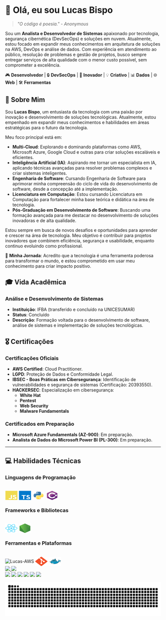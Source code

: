 # 👋 Olá, eu sou Lucas Bispo

> *"O código é poesia." - Anonymous*

Sou um **Analista e Desenvolvedor de Sistemas** apaixonado por tecnologia, segurança cibernética (DevSecOps) e soluções em nuvem. Atualmente, estou focado em expandir meus conhecimentos em arquitetura de soluções na AWS, DevOps e análise de dados. Com experiência em atendimento ao público, resolução de problemas e gestão de projetos, busco sempre entregar serviços de alta qualidade com o menor custo possível, sem comprometer a excelência.

🎮 **Desenvolvedor** | 🔒 **DevSecOps** | 🚀 **Inovador** | 💡 **Criativo** | 📊 **Dados** | 🌐 **Web** | 🛠️ **Ferramentas**

## 🌟 Sobre Mim

Sou **Lucas Bispo**, um entusiasta da tecnologia com uma paixão por inovação e desenvolvimento de soluções tecnológicas. Atualmente, estou empenhado em expandir meus conhecimentos e habilidades em áreas estratégicas para o futuro da tecnologia.

Meu foco principal está em:
- **Multi-Cloud**: Explorando e dominando plataformas como AWS, Microsoft Azure, Google Cloud e outras para criar soluções escaláveis e eficientes.
- **Inteligência Artificial (IA)**: Aspirando me tornar um especialista em IA, aplicando técnicas avançadas para resolver problemas complexos e criar sistemas inteligentes.
- **Engenharia de Software**: Cursando Engenharia de Software para aprimorar minha compreensão do ciclo de vida do desenvolvimento de software, desde a concepção até a implementação.
- **Licenciatura em Computação**: Estou cursando Licenciatura em Computação para fortalecer minha base teórica e didática na área de tecnologia.
- **Pós-Graduação em Desenvolvimento de Software**: Buscando uma formação avançada para me destacar no desenvolvimento de soluções inovadoras e de alta qualidade.

Estou sempre em busca de novos desafios e oportunidades para aprender e crescer na área de tecnologia. Meu objetivo é contribuir para projetos inovadores que combinem eficiência, segurança e usabilidade, enquanto continuo evoluindo como profissional.

🌟 **Minha Jornada**: Acredito que a tecnologia é uma ferramenta poderosa para transformar o mundo, e estou comprometido em usar meu conhecimento para criar impacto positivo.
## 🎓 Vida Acadêmica

### **Análise e Desenvolvimento de Sistemas**
- **Instituição**: IFBA (transferido e concluído na UNICESUMAR)
- **Status**: Concluído
- **Descrição**: Formação voltada para o desenvolvimento de software, análise de sistemas e implementação de soluções tecnológicas.

## 🎖️ Certificações

### **Certificações Oficiais**
- **AWS Certified**: Cloud Practitioner.
- **LGPD**: Proteção de Dados e Conformidade Legal.
- **IBSEC - Boas Práticas em Cibersegurança**: Identificação de vulnerabilidades e segurança de sistemas (Certificação: 20393550).
- **HACKERSEC**: Especialização em cibersegurança:
  - **White Hat**
  - **Pentest**
  - **Web Security**
  - **Malware Fundamentals**

### **Certificados em Preparação**
- **Microsoft Azure Fundamentals (AZ-900)**: Em preparação.
- **Analista de Dados do Microsoft Power BI (PL-300)**: Em preparação.

---

## 💻 Habilidades Técnicas

### **Linguagens de Programação**
<div style="display: inline_block"><br>
  <img align="center" alt="Lucas-Js" height="30" width="40" src="https://raw.githubusercontent.com/devicons/devicon/master/icons/javascript/javascript-plain.svg">
  <img align="center" alt="Lucas-Ts" height="30" width="40" src="https://raw.githubusercontent.com/devicons/devicon/master/icons/typescript/typescript-plain.svg">
  <img align="center" alt="Lucas-Python" height="30" width="40" src="https://raw.githubusercontent.com/devicons/devicon/master/icons/python/python-original.svg">
  <img align="center" alt="Lucas-Csharp" height="30" width="40" src="https://raw.githubusercontent.com/devicons/devicon/master/icons/csharp/csharp-original.svg">
</div>

### **Frameworks e Bibliotecas**
<div style="display: inline_block"><br>
  <img align="center" alt="Lucas-React" height="30" width="40" src="https://raw.githubusercontent.com/devicons/devicon/master/icons/react/react-original.svg">
  <img align="center" alt="Lucas-Node" height="30" width="40" src="https://raw.githubusercontent.com/devicons/devicon/master/icons/nodejs/nodejs-original.svg">
</div>

### **Ferramentas e Plataformas**
<div style="display: inline_block"><br>
  <img align="center" alt="Lucas-AWS" height="30" width="40" src="https://www.google.com/url?sa=i&url=https%3A%2F%2Fwww.eia.ai%2Fblog%2F0a974239-5129-48d1-8607-539f80fede85&psig=AOvVaw22EURYsLEsUM_-uaFnyN-d&ust=1739532201230000&source=images&cd=vfe&opi=89978449&ved=0CBQQjRxqFwoTCIjr3cjEwIsDFQAAAAAdAAAAABAE">
  <img align="center" alt="Lucas-Git" height="30" width="40" src="https://raw.githubusercontent.com/devicons/devicon/master/icons/git/git-original.svg">
  <img align="center" alt="Lucas-Docker" height="30" width="40" src="https://raw.githubusercontent.com/devicons/devicon/master/icons/docker/docker-original.svg">
</div>

<div>
  <a href="https://github.com/Lucas-Bispo">
    <img height="180em" src="https://github-readme-stats.vercel.app/api?username=Lucas-Bispo&show_icons=true&theme=dark&include_all_commits=true&count_private=true"/>
    <img height="180em" src="https://github-readme-stats.vercel.app/api/top-langs/?username=Lucas-Bispo&layout=compact&langs_count=7&theme=dark"/>
  </a>
</div>
<div> 
    <a href="https://www.facebook.com/profile.php?id=100052386890270" target="_blank"><img src="https://img.shields.io/badge/Facebook-1877F2?style=for-the-badge&logo=facebook&logoColor=white" target="_blank"></a>
    <a href="https://www.youtube.com/channel/UCdxYssbutqSZOjr7BsWi9Aw" target="_blank"><img src="https://img.shields.io/badge/YouTube-FF0000?style=for-the-badge&logo=youtube&logoColor=white" target="_blank"></a>
    <a href="https://instagram.com/lucas_bispo_dev" target="_blank"><img src="https://img.shields.io/badge/-Instagram-%23E4405F?style=for-the-badge&logo=instagram&logoColor=white" target="_blank"></a>
    <a href = "mailto:lucas.oliveira@uservoice.com.br"><img src="https://img.shields.io/badge/-Gmail-%23333?style=for-the-badge&logo=gmail&logoColor=white" target="_blank"></a>
    <a href="https://www.linkedin.com/in/lucas-bispo-8b95a71b1/" target="_blank"><img src="https://img.shields.io/badge/-LinkedIn-%230077B5?style=for-the-badge&logo=linkedin&logoColor=white" target="_blank"></a> 
    <a href="https://gitlab.com/lukaobispo" target="_blank"><img src="https://img.shields.io/badge/GitLab-330F63?style=for-the-badge&logo=gitlab&logoColor=white" target="_blank"></a> 
    
  ![Snake animation](https://github.com/Lucas-Bispo/Lucas-Bispo/blob/output/github-contribution-grid-snake.svg)
</div>
